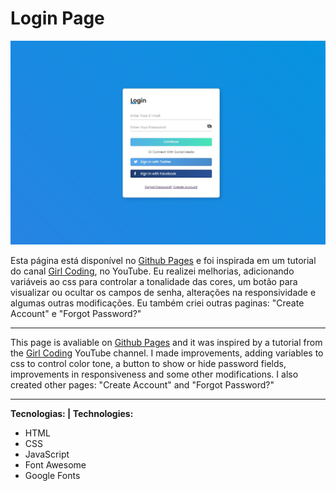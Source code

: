 # Login Page

![Preview](./preview.jpg "Preview Login Page")


Esta página está disponível no [Github Pages](https://gabrielgustavoms.github.io/loginpage0/) e foi inspirada em um tutorial do canal [Girl Coding](https://www.youtube.com/c/GirlCoding), no YouTube. Eu realizei melhorias, adicionando variáveis ao css para controlar a tonalidade das cores, um botão para visualizar ou ocultar os campos de senha, alterações na responsividade e algumas outras modificações. Eu também criei outras paginas: "Create Account" e "Forgot Password?"

---

This page is avaliable on [Github Pages](https://gabrielgustavoms.github.io/loginpage0/) and it was inspired by a tutorial from the [Girl Coding](https://www.youtube.com/c/GirlCoding) YouTube channel. I made improvements, adding variables to css to control color tone, a button to show or hide password fields, improvements in responsiveness and some other modifications. I also created other pages: "Create Account" and "Forgot Password?"

---

**Tecnologias: | Technologies:**
* HTML
* CSS
* JavaScript
* Font Awesome
* Google Fonts

